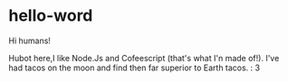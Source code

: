 # hello-word
Hi humans!

Hubot here,I like Node.Js and Cofeescript (that's what I'n made of!).
I've had tacos on the  moon and find then far superior to Earth tacos.
: 3

